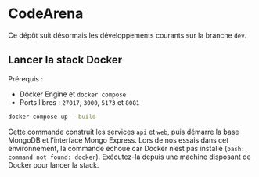 # CodeArena

Ce dépôt suit désormais les développements courants sur la branche `dev`.

## Lancer la stack Docker

Prérequis :

- Docker Engine et `docker compose`
- Ports libres : `27017`, `3000`, `5173` et `8081`

```bash
docker compose up --build
```

Cette commande construit les services `api` et `web`, puis démarre la base MongoDB et l’interface Mongo Express. Lors de nos essais dans cet environnement, la commande échoue car Docker n’est pas installé (`bash: command not found: docker`). Exécutez-la depuis une machine disposant de Docker pour lancer la stack.
